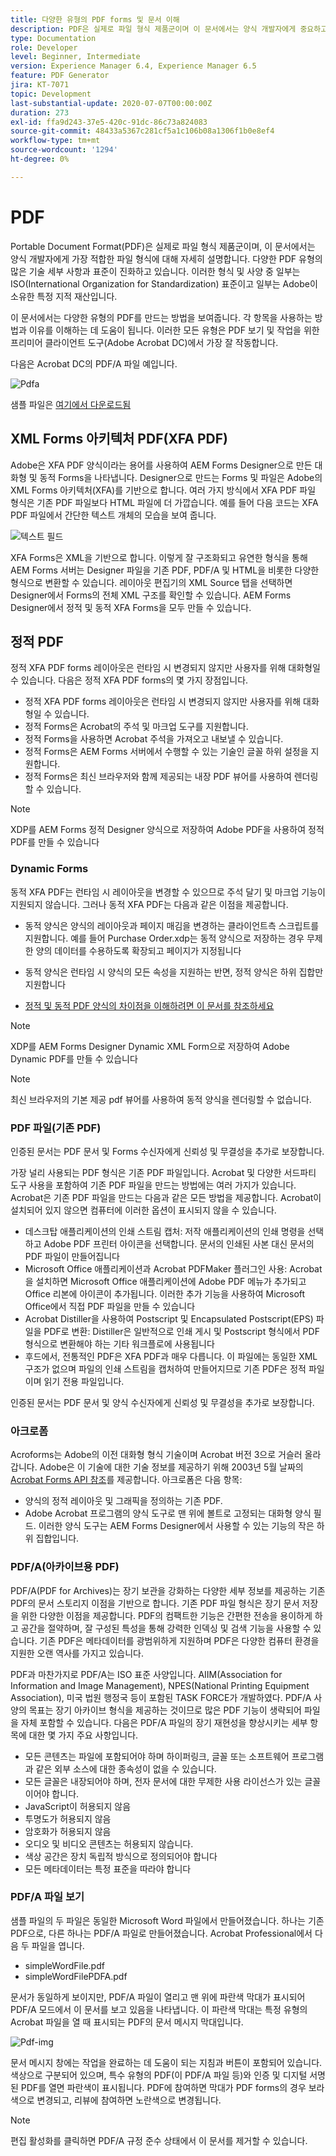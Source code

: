 ```yaml
---
title: 다양한 유형의 PDF forms 및 문서 이해
description: PDF은 실제로 파일 형식 제품군이며 이 문서에서는 양식 개발자에게 중요하고 적절한 PDF 유형에 대해 설명합니다.
type: Documentation
role: Developer
level: Beginner, Intermediate
version: Experience Manager 6.4, Experience Manager 6.5
feature: PDF Generator
jira: KT-7071
topic: Development
last-substantial-update: 2020-07-07T00:00:00Z
duration: 273
exl-id: ffa9d243-37e5-420c-91dc-86c73a824083
source-git-commit: 48433a5367c281cf5a1c106b08a1306f1b0e8ef4
workflow-type: tm+mt
source-wordcount: '1294'
ht-degree: 0%

---
```


# PDF

Portable Document Format(PDF)은 실제로 파일 형식 제품군이며, 이 문서에서는 양식 개발자에게 가장 적합한 파일 형식에 대해 자세히 설명합니다. 다양한 PDF 유형의 많은 기술 세부 사항과 표준이 진화하고 있습니다. 이러한 형식 및 사양 중 일부는 ISO(International Organization for Standardization) 표준이고 일부는 Adobe이 소유한 특정 지적 재산입니다.

이 문서에서는 다양한 유형의 PDF를 만드는 방법을 보여줍니다. 각 항목을 사용하는 방법과 이유를 이해하는 데 도움이 됩니다. 이러한 모든 유형은 PDF 보기 및 작업을 위한 프리미어 클라이언트 도구(Adobe Acrobat DC)에서 가장 잘 작동합니다.

다음은 Acrobat DC의 PDF/A 파일 예입니다.

![Pdfa](assets/pdfa-file-in-acrobat.png)

샘플 파일은 [여기에서 다운로드됨](assets/pdf-file-types.zip)

## XML Forms 아키텍처 PDF(XFA PDF)

Adobe은 XFA PDF 양식이라는 용어를 사용하여 AEM Forms Designer으로 만든 대화형 및 동적 Forms을 나타냅니다. Designer으로 만드는 Forms 및 파일은 Adobe의 XML Forms 아키텍처(XFA)를 기반으로 합니다. 여러 가지 방식에서 XFA PDF 파일 형식은 기존 PDF 파일보다 HTML 파일에 더 가깝습니다. 예를 들어 다음 코드는 XFA PDF 파일에서 간단한 텍스트 개체의 모습을 보여 줍니다.

![텍스트 필드](assets/text-field.JPG)

XFA Forms은 XML을 기반으로 합니다. 이렇게 잘 구조화되고 유연한 형식을 통해 AEM Forms 서버는 Designer 파일을 기존 PDF, PDF/A 및 HTML을 비롯한 다양한 형식으로 변환할 수 있습니다. 레이아웃 편집기의 XML Source 탭을 선택하면 Designer에서 Forms의 전체 XML 구조를 확인할 수 있습니다. AEM Forms Designer에서 정적 및 동적 XFA Forms을 모두 만들 수 있습니다.

## 정적 PDF

정적 XFA PDF forms 레이아웃은 런타임 시 변경되지 않지만 사용자를 위해 대화형일 수 있습니다. 다음은 정적 XFA PDF forms의 몇 가지 장점입니다.

* 정적 XFA PDF forms 레이아웃은 런타임 시 변경되지 않지만 사용자를 위해 대화형일 수 있습니다.
* 정적 Forms은 Acrobat의 주석 및 마크업 도구를 지원합니다.
* 정적 Forms을 사용하면 Acrobat 주석을 가져오고 내보낼 수 있습니다.
* 정적 Forms은 AEM Forms 서버에서 수행할 수 있는 기술인 글꼴 하위 설정을 지원합니다.
* 정적 Forms은 최신 브라우저와 함께 제공되는 내장 PDF 뷰어를 사용하여 렌더링할 수 있습니다.

>[!NOTE]
>
> XDP를 AEM Forms 정적 Designer 양식으로 저장하여 Adobe PDF을 사용하여 정적 PDF를 만들 수 있습니다



### Dynamic Forms

동적 XFA PDF는 런타임 시 레이아웃을 변경할 수 있으므로 주석 달기 및 마크업 기능이 지원되지 않습니다. 그러나 동적 XFA PDF는 다음과 같은 이점을 제공합니다.

* 동적 양식은 양식의 레이아웃과 페이지 매김을 변경하는 클라이언트측 스크립트를 지원합니다. 예를 들어 Purchase Order.xdp는 동적 양식으로 저장하는 경우 무제한 양의 데이터를 수용하도록 확장되고 페이지가 지정됩니다
* 동적 양식은 런타임 시 양식의 모든 속성을 지원하는 반면, 정적 양식은 하위 집합만 지원합니다

* [정적 및 동적 PDF 양식의 차이점을 이해하려면 이 문서를 참조하세요](https://experienceleague.adobe.com/docs/experience-manager-learn/forms/document-services/pdf-forms-and-documents.html#:~:text=Dynamic%20forms%20support%20all%20the,forms%20support%20only%20a%20subset)

>[!NOTE]
>
> XDP를 AEM Forms Designer Dynamic XML Form으로 저장하여 Adobe Dynamic PDF를 만들 수 있습니다

>[!NOTE]
>
> 최신 브라우저의 기본 제공 pdf 뷰어를 사용하여 동적 양식을 렌더링할 수 없습니다.

### PDF 파일(기존 PDF)

인증된 문서는 PDF 문서 및 Forms 수신자에게 신뢰성 및 무결성을 추가로 보장합니다.

가장 널리 사용되는 PDF 형식은 기존 PDF 파일입니다. Acrobat 및 다양한 서드파티 도구 사용을 포함하여 기존 PDF 파일을 만드는 방법에는 여러 가지가 있습니다. Acrobat은 기존 PDF 파일을 만드는 다음과 같은 모든 방법을 제공합니다. Acrobat이 설치되어 있지 않으면 컴퓨터에 이러한 옵션이 표시되지 않을 수 있습니다.

* 데스크탑 애플리케이션의 인쇄 스트림 캡처: 저작 애플리케이션의 인쇄 명령을 선택하고 Adobe PDF 프린터 아이콘을 선택합니다. 문서의 인쇄된 사본 대신 문서의 PDF 파일이 만들어집니다
* Microsoft Office 애플리케이션과 Acrobat PDFMaker 플러그인 사용: Acrobat을 설치하면 Microsoft Office 애플리케이션에 Adobe PDF 메뉴가 추가되고 Office 리본에 아이콘이 추가됩니다. 이러한 추가 기능을 사용하여 Microsoft Office에서 직접 PDF 파일을 만들 수 있습니다
* Acrobat Distiller을 사용하여 Postscript 및 Encapsulated Postscript(EPS) 파일을 PDF로 변환: Distiller은 일반적으로 인쇄 게시 및 Postscript 형식에서 PDF 형식으로 변환해야 하는 기타 워크플로에 사용됩니다
* 후드에서, 전통적인 PDF은 XFA PDF과 매우 다릅니다. 이 파일에는 동일한 XML 구조가 없으며 파일의 인쇄 스트림을 캡처하여 만들어지므로 기존 PDF은 정적 파일이며 읽기 전용 파일입니다.

인증된 문서는 PDF 문서 및 양식 수신자에게 신뢰성 및 무결성을 추가로 보장합니다.

### 아크로폼

Acroforms는 Adobe의 이전 대화형 형식 기술이며 Acrobat 버전 3으로 거슬러 올라갑니다. Adobe은 이 기술에 대한 기술 정보를 제공하기 위해 2003년 5월 날짜의 [Acrobat Forms API 참조](assets/FormsAPIReference.pdf)를 제공합니다. 아크로폼은
다음 항목:

* 양식의 정적 레이아웃 및 그래픽을 정의하는 기존 PDF.
* Adobe Acrobat 프로그램의 양식 도구로 맨 위에 볼트로 고정되는 대화형 양식 필드. 이러한 양식 도구는 AEM Forms Designer에서 사용할 수 있는 기능의 작은 하위 집합입니다.

### PDF/A(아카이브용 PDF)

PDF/A(PDF for Archives)는 장기 보관을 강화하는 다양한 세부 정보를 제공하는 기존 PDF의 문서 스토리지 이점을 기반으로 합니다. 기존 PDF 파일 형식은 장기 문서 저장을 위한 다양한 이점을 제공합니다. PDF의 컴팩트한 기능은 간편한 전송을 용이하게 하고 공간을 절약하며, 잘 구성된 특성을 통해 강력한 인덱싱 및 검색 기능을 사용할 수 있습니다. 기존 PDF은 메타데이터를 광범위하게 지원하며 PDF은 다양한 컴퓨터 환경을 지원한 오랜 역사를 가지고 있습니다.

PDF과 마찬가지로 PDF/A는 ISO 표준 사양입니다. AIIM(Association for Information and Image Management), NPES(National Printing Equipment Association), 미국 법원 행정국 등이 포함된 TASK FORCE가 개발하였다. PDF/A 사양의 목표는 장기 아카이브 형식을 제공하는 것이므로 많은 PDF 기능이 생략되어 파일을 자체 포함할 수 있습니다. 다음은 PDF/A 파일의 장기 재현성을 향상시키는 세부 항목에 대한 몇 가지 주요 사항입니다.

* 모든 콘텐츠는 파일에 포함되어야 하며 하이퍼링크, 글꼴 또는 소프트웨어 프로그램과 같은 외부 소스에 대한 종속성이 없을 수 있습니다.
* 모든 글꼴은 내장되어야 하며, 전자 문서에 대한 무제한 사용 라이선스가 있는 글꼴이어야 합니다.
* JavaScript이 허용되지 않음
* 투명도가 허용되지 않음
* 암호화가 허용되지 않음
* 오디오 및 비디오 콘텐츠는 허용되지 않습니다.
* 색상 공간은 장치 독립적 방식으로 정의되어야 합니다
* 모든 메타데이터는 특정 표준을 따라야 합니다

### PDF/A 파일 보기

샘플 파일의 두 파일은 동일한 Microsoft Word 파일에서 만들어졌습니다. 하나는 기존 PDF으로, 다른 하나는 PDF/A 파일로 만들어졌습니다. Acrobat Professional에서 다음 두 파일을 엽니다.

* simpleWordFile.pdf
* simpleWordFilePDFA.pdf

문서가 동일하게 보이지만, PDF/A 파일이 열리고 맨 위에 파란색 막대가 표시되어 PDF/A 모드에서 이 문서를 보고 있음을 나타냅니다. 이 파란색 막대는 특정 유형의 Acrobat 파일을 열 때 표시되는 PDF의 문서 메시지 막대입니다.

![Pdf-img](assets/pdfa-message.png)

문서 메시지 창에는 작업을 완료하는 데 도움이 되는 지침과 버튼이 포함되어 있습니다. 색상으로 구분되어 있으며, 특수 유형의 PDF(이 PDF/A 파일 등)와 인증 및 디지털 서명된 PDF를 열면 파란색이 표시됩니다. PDF에 참여하면 막대가 PDF forms의 경우 보라색으로 변경되고, 리뷰에 참여하면 노란색으로 변경됩니다.

>[!NOTE]
>
> 편집 활성화를 클릭하면 PDF/A 규정 준수 상태에서 이 문서를 제거할 수 있습니다.
